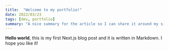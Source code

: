 ```yaml
---
title:  "Welcome to my portfolio!"
date: 2022/03/23
tags: [dev, portfolio]
summary: "A nice summary for the article so I can share it around my site. It should be about 255 chars in length so that people get a decent idea of what the post is about. This can be flexible but consider that the limit."
---
```


**Hello world**, this is my first Next.js blog post and it is written in Markdown.
I hope you like it!
